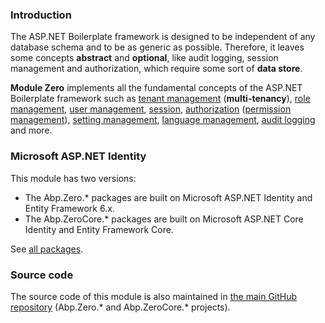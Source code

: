 ### Introduction

The ASP.NET Boilerplate framework is designed to be independent of any
database schema and to be as generic as possible. Therefore, it leaves
some concepts **abstract** and **optional**, like audit logging, session
management and authorization, which require some sort of **data store**.

**Module Zero** implements all the fundamental concepts of the ASP.NET
Boilerplate framework such as [tenant management](/Pages/Documents/Zero/Tenant-Management)
(**multi-tenancy**), [role management](/Pages/Documents/Zero/Role-Management), [user management](/Pages/Documents/Zero/User-Management),
[session](/Pages/Documents/Abp-Session), [authorization](/Pages/Documents/Authorization) ([permission management](/Pages/Documents/Zero/Permission-Management)), [setting management](/Pages/Documents/Setting-Management),
[language management](/Pages/Documents/Zero/Language-Management), [audit logging](/Pages/Documents/Audit-Logging) and more.

### Microsoft ASP.NET Identity

This module has two versions:

-   The Abp.Zero.\* packages are built on Microsoft ASP.NET Identity and
    Entity Framework 6.x.
-   The Abp.ZeroCore.\* packages are built on Microsoft ASP.NET Core
    Identity and Entity Framework Core. 

See [all packages](Nuget-Packages.md).

### Source code

The source code of this module is also maintained in [the main GitHub repository](https://github.com/sendevman/ASP.NET/tree/dev/src) (Abp.Zero.* and Abp.ZeroCore.* projects).

